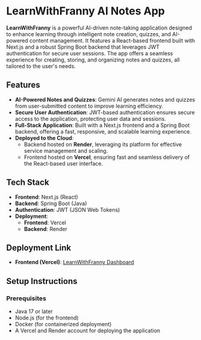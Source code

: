 # LearnWithFranny AI Notes App

**LearnWithFranny** is a powerful AI-driven note-taking application designed to enhance learning through intelligent note creation, quizzes, and AI-powered content management. It features a React-based frontend built with Next.js and a robust Spring Boot backend that leverages JWT authentication for secure user sessions. The app offers a seamless experience for creating, storing, and organizing notes and quizzes, all tailored to the user's needs.

## Features

- **AI-Powered Notes and Quizzes**: Gemini AI generates notes and quizzes from user-submitted content to improve learning efficiency.
- **Secure User Authentication**: JWT-based authentication ensures secure access to the application, protecting user data and sessions.
- **Full-Stack Application**: Built with a Next.js frontend and a Spring Boot backend, offering a fast, responsive, and scalable learning experience.
- **Deployed to the Cloud**:
  - Backend hosted on **Render**, leveraging its platform for effective service management and scaling.
  - Frontend hosted on **Vercel**, ensuring fast and seamless delivery of the React-based user interface.

## Tech Stack

- **Frontend**: Next.js (React)
- **Backend**: Spring Boot (Java)
- **Authentication**: JWT (JSON Web Tokens)
- **Deployment**:
  - **Frontend**: Vercel
  - **Backend**: Render

## Deployment Link

- **Frontend (Vercel)**: [LearnWithFranny Dashboard](https://learn-with-franny.vercel.app/dashboard)

## Setup Instructions

### Prerequisites

- Java 17 or later
- Node.js (for the frontend)
- Docker (for containerized deployment)
- A Vercel and Render account for deploying the application
